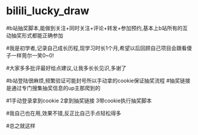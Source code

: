 # bilili_lucky_draw

#b站抽奖脚本,能做到关注+同时关注+评论+转发+参加预约,基本上b站所有的互动抽奖形式都能正确参加

#我是初学者,记录自己成长历程,现学习时长1个月,希望以后回顾自己项目会跟看傻子一样莞尔一笑0~0!

#大家多多批评最好给点建议,让我多长长见识,多谢了


#b站登陆很麻烦,频繁验证可能封号所以手动拿的cookie保证抽奖流程
#抽奖链接是通过专门搜集抽奖信息的up主那爬到的

#1手动登录拿到cookie  2拿到抽奖链接  3带cookie执行抽奖脚本

#我自己也在用,效果不错,反正比自己手点轻松得多

#总之就这样
